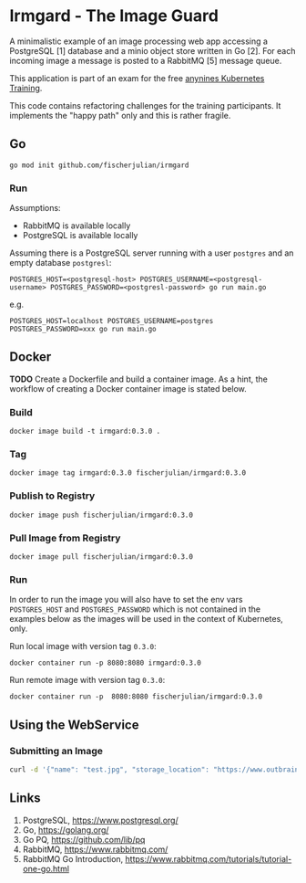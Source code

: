 # Irmgard - The Image Guard

A minimalistic example of an image processing web app accessing a PostgreSQL [1] database and a minio object store written in Go [2]. For each incoming image a message is posted to a RabbitMQ [5] message queue.

This application is part of an exam for the free [anynines Kubernetes Training](https://learn.kubernetes.anynines.com/).

This code contains refactoring challenges for the training participants.
It implements the "happy path" only and this is rather fragile.

## Go

    go mod init github.com/fischerjulian/irmgard

### Run

Assumptions:

* RabbitMQ is available locally
* PostgreSQL is available locally

Assuming there is a PostgreSQL server running with a user `postgres` and an empty database `postgresl`:

    POSTGRES_HOST=<postgresql-host> POSTGRES_USERNAME=<postgresql-username> POSTGRES_PASSWORD=<postgresl-password> go run main.go

e.g.

    POSTGRES_HOST=localhost POSTGRES_USERNAME=postgres POSTGRES_PASSWORD=xxx go run main.go

## Docker

**TODO** Create a Dockerfile and build a container image. As a hint, the workflow of creating a Docker container image is stated below.

### Build

    docker image build -t irmgard:0.3.0 .

### Tag

    docker image tag irmgard:0.3.0 fischerjulian/irmgard:0.3.0

### Publish to Registry

    docker image push fischerjulian/irmgard:0.3.0                                   

### Pull Image from Registry

    docker image pull fischerjulian/irmgard:0.3.0

### Run
In order to run the image you will also have to set the env vars `POSTGRES_HOST` and `POSTGRES_PASSWORD` which is not contained in the examples below as the images will be used in the context of Kubernetes, only.

Run local image with version tag `0.3.0`:

    docker container run -p 8080:8080 irmgard:0.3.0

Run remote image with version tag `0.3.0`:

    docker container run -p  8080:8080 fischerjulian/irmgard:0.3.0

## Using the WebService

### Submitting an Image

```bash
curl -d '{"name": "test.jpg", "storage_location": "https://www.outbrain.com/techblog/wp-content/uploads/2017/05/road-sign-361513_960_720.jpg"}' -H "Content-Type: application/json" localhost:8080
```

## Links

1. PostgreSQL, https://www.postgresql.org/
2. Go, https://golang.org/
3. Go PQ, https://github.com/lib/pq
4. RabbitMQ, https://www.rabbitmq.com/
5. RabbitMQ Go Introduction, https://www.rabbitmq.com/tutorials/tutorial-one-go.html